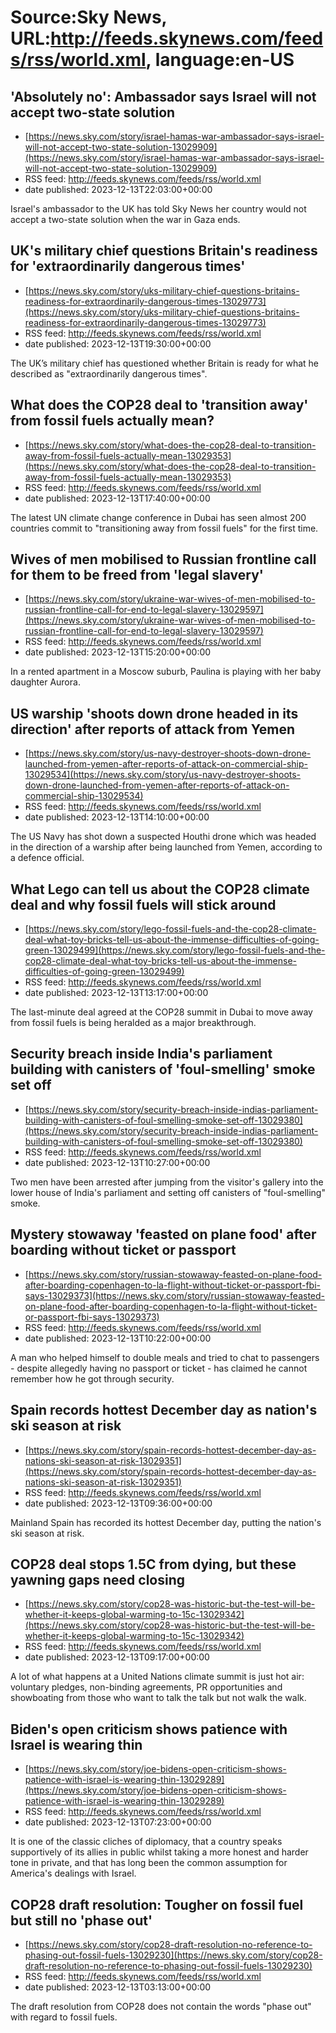 # Source:Sky News, URL:http://feeds.skynews.com/feeds/rss/world.xml, language:en-US

## 'Absolutely no': Ambassador says Israel will not accept two-state solution
 - [https://news.sky.com/story/israel-hamas-war-ambassador-says-israel-will-not-accept-two-state-solution-13029909](https://news.sky.com/story/israel-hamas-war-ambassador-says-israel-will-not-accept-two-state-solution-13029909)
 - RSS feed: http://feeds.skynews.com/feeds/rss/world.xml
 - date published: 2023-12-13T22:03:00+00:00

Israel's ambassador to the UK has told Sky News her country would not accept a two-state solution when the war in Gaza ends.

## UK's military chief questions Britain's readiness for 'extraordinarily dangerous times'
 - [https://news.sky.com/story/uks-military-chief-questions-britains-readiness-for-extraordinarily-dangerous-times-13029773](https://news.sky.com/story/uks-military-chief-questions-britains-readiness-for-extraordinarily-dangerous-times-13029773)
 - RSS feed: http://feeds.skynews.com/feeds/rss/world.xml
 - date published: 2023-12-13T19:30:00+00:00

The UK&#8217;s military chief has questioned whether Britain is ready for what he described as "extraordinarily dangerous times".

## What does the COP28 deal to 'transition away' from fossil fuels actually mean?
 - [https://news.sky.com/story/what-does-the-cop28-deal-to-transition-away-from-fossil-fuels-actually-mean-13029353](https://news.sky.com/story/what-does-the-cop28-deal-to-transition-away-from-fossil-fuels-actually-mean-13029353)
 - RSS feed: http://feeds.skynews.com/feeds/rss/world.xml
 - date published: 2023-12-13T17:40:00+00:00

The latest UN climate change conference in Dubai has seen almost 200 countries commit to "transitioning away from fossil fuels" for the first time.

## Wives of men mobilised to Russian frontline call for them to be freed from 'legal slavery'
 - [https://news.sky.com/story/ukraine-war-wives-of-men-mobilised-to-russian-frontline-call-for-end-to-legal-slavery-13029597](https://news.sky.com/story/ukraine-war-wives-of-men-mobilised-to-russian-frontline-call-for-end-to-legal-slavery-13029597)
 - RSS feed: http://feeds.skynews.com/feeds/rss/world.xml
 - date published: 2023-12-13T15:20:00+00:00

In a rented apartment in a Moscow suburb, Paulina is playing with her baby daughter Aurora.

## US warship 'shoots down drone headed in its direction' after reports of attack from Yemen
 - [https://news.sky.com/story/us-navy-destroyer-shoots-down-drone-launched-from-yemen-after-reports-of-attack-on-commercial-ship-13029534](https://news.sky.com/story/us-navy-destroyer-shoots-down-drone-launched-from-yemen-after-reports-of-attack-on-commercial-ship-13029534)
 - RSS feed: http://feeds.skynews.com/feeds/rss/world.xml
 - date published: 2023-12-13T14:10:00+00:00

The US Navy has shot down a suspected Houthi drone which was headed in the direction of a warship after being launched from Yemen, according to a defence official.

## What Lego can tell us about the COP28 climate deal and why fossil fuels will stick around
 - [https://news.sky.com/story/lego-fossil-fuels-and-the-cop28-climate-deal-what-toy-bricks-tell-us-about-the-immense-difficulties-of-going-green-13029499](https://news.sky.com/story/lego-fossil-fuels-and-the-cop28-climate-deal-what-toy-bricks-tell-us-about-the-immense-difficulties-of-going-green-13029499)
 - RSS feed: http://feeds.skynews.com/feeds/rss/world.xml
 - date published: 2023-12-13T13:17:00+00:00

The last-minute deal agreed at the COP28 summit in Dubai to move away from fossil fuels is being heralded as a major breakthrough.

## Security breach inside India's parliament building with canisters of 'foul-smelling' smoke set off
 - [https://news.sky.com/story/security-breach-inside-indias-parliament-building-with-canisters-of-foul-smelling-smoke-set-off-13029380](https://news.sky.com/story/security-breach-inside-indias-parliament-building-with-canisters-of-foul-smelling-smoke-set-off-13029380)
 - RSS feed: http://feeds.skynews.com/feeds/rss/world.xml
 - date published: 2023-12-13T10:27:00+00:00

Two men have been arrested after jumping from the visitor's gallery into the lower house of India's parliament and setting off canisters of "foul-smelling" smoke.

## Mystery stowaway 'feasted on plane food' after boarding without ticket or passport
 - [https://news.sky.com/story/russian-stowaway-feasted-on-plane-food-after-boarding-copenhagen-to-la-flight-without-ticket-or-passport-fbi-says-13029373](https://news.sky.com/story/russian-stowaway-feasted-on-plane-food-after-boarding-copenhagen-to-la-flight-without-ticket-or-passport-fbi-says-13029373)
 - RSS feed: http://feeds.skynews.com/feeds/rss/world.xml
 - date published: 2023-12-13T10:22:00+00:00

A man who helped himself to double meals and tried to chat to passengers - despite allegedly having no passport or ticket - has claimed he cannot remember how he got through security.

## Spain records hottest December day as nation's ski season at risk
 - [https://news.sky.com/story/spain-records-hottest-december-day-as-nations-ski-season-at-risk-13029351](https://news.sky.com/story/spain-records-hottest-december-day-as-nations-ski-season-at-risk-13029351)
 - RSS feed: http://feeds.skynews.com/feeds/rss/world.xml
 - date published: 2023-12-13T09:36:00+00:00

Mainland Spain has recorded its hottest December day, putting the nation's ski season at risk.

## COP28 deal stops 1.5C from dying, but these yawning gaps need closing
 - [https://news.sky.com/story/cop28-was-historic-but-the-test-will-be-whether-it-keeps-global-warming-to-15c-13029342](https://news.sky.com/story/cop28-was-historic-but-the-test-will-be-whether-it-keeps-global-warming-to-15c-13029342)
 - RSS feed: http://feeds.skynews.com/feeds/rss/world.xml
 - date published: 2023-12-13T09:17:00+00:00

A lot of what happens at a United Nations climate summit is just hot air: voluntary pledges, non-binding agreements, PR opportunities and showboating from those who want to talk the talk but not walk the walk.

## Biden's open criticism shows patience with Israel is wearing thin
 - [https://news.sky.com/story/joe-bidens-open-criticism-shows-patience-with-israel-is-wearing-thin-13029289](https://news.sky.com/story/joe-bidens-open-criticism-shows-patience-with-israel-is-wearing-thin-13029289)
 - RSS feed: http://feeds.skynews.com/feeds/rss/world.xml
 - date published: 2023-12-13T07:23:00+00:00

It is one of the classic cliches of diplomacy, that a country speaks supportively of its allies in public whilst taking a more honest and harder tone in private, and that has long been the common assumption for America's dealings with Israel.

## COP28 draft resolution: Tougher on fossil fuel but still no 'phase out'
 - [https://news.sky.com/story/cop28-draft-resolution-no-reference-to-phasing-out-fossil-fuels-13029230](https://news.sky.com/story/cop28-draft-resolution-no-reference-to-phasing-out-fossil-fuels-13029230)
 - RSS feed: http://feeds.skynews.com/feeds/rss/world.xml
 - date published: 2023-12-13T03:13:00+00:00

The draft resolution from COP28 does not contain the words "phase out" with regard to fossil fuels.


